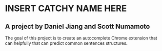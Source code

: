 # INSERT CATCHY NAME HERE
## A project by Daniel Jiang and Scott Numamoto

The goal of this project is to create an autocomplete Chrome extension that can helpfully that can predict common sentences structures.

